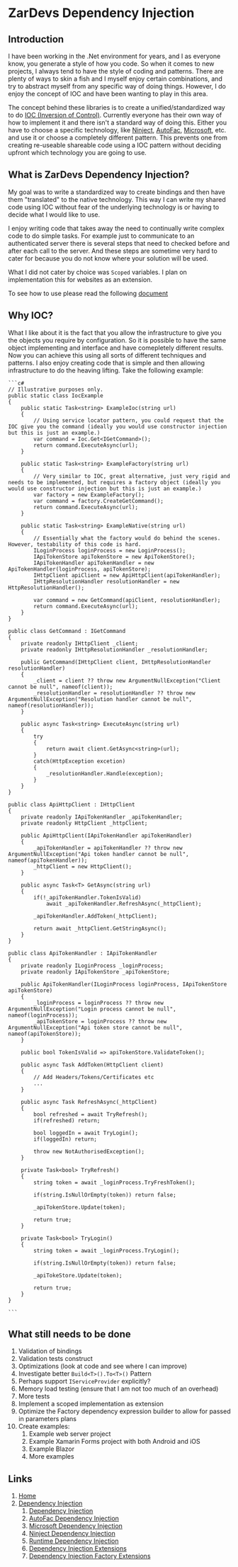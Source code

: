 # ZarDevs Dependency Injection

## Introduction

I have been working in the .Net environment for years, and I as everyone know, you generate a style of how you code. So when it comes to new projects, I always tend to have the style of coding and patterns. There are plenty of ways to skin a fish and I myself enjoy certain combinations, and try to abstract myself from any specific way of doing things. However, I do enjoy the concept of IOC and have been wanting to play in this area.

The concept behind these libraries is to create a unified/standardized way to do [IOC (Inversion of Control)](https://en.wikipedia.org/wiki/Inversion_of_control). Currently everyone has their own way of how to implement it and there isn't a standard way of doing this. Either you have to choose a specific technology, like [Ninject](http://www.ninject.org/), [AutoFac](https://autofac.org/), [Microsoft](https://docs.microsoft.com/en-us/aspnet/core/fundamentals/dependency-injection?view=aspnetcore-5.0), etc. and use it or choose a completely different pattern. This prevents one from creating re-useable shareable code using a IOC pattern without deciding upfront which technology you are going to use.

## What is ZarDevs Dependency Injection?

My goal was to write a standardized way to create bindings and then have them "translated" to the native technology. This way I can write my shared code using IOC without fear of the underlying technology is or having to decide what I would like to use.

I enjoy writing code that takes away the need to continually write complex code to do simple tasks. For example just to communicate to an authenticated server there is several steps that need to checked before and after each call to the server. And these steps are sometime very hard to cater for because you do not know where your solution will be used.

What I did not cater by choice was `Scoped` variables. I plan on implementation this for websites as an extension.

To see how to use please read the following [document](./src/ZarDevs.DependencyInjection/README.md)

## Why IOC?

What I like about it is the fact that you allow the infrastructure to give you the objects you require by configuration. So it is possible to have the same object implementing and interface and have comepletely different results. Now you can achieve this using all sorts of different techniques and patterns. I also enjoy creating code that is simple and then allowing infrastructure to do the heaving lifting. Take the following example:

    ```c#
    // Illustrative purposes only.
    public static class IocExample
    {
        public static Task<string> ExampleIoc(string url)
        {
            // Using service locator pattern, you could request that the IOC give you the command (ideally you would use constructor injection but this is just an example.)
            var command = Ioc.Get<IGetCommand>();
            return command.ExecuteAsync(url);
        }

        public static Task<string> ExampleFactory(string url)
        {
            // Very similar to IOC, great alternative, just very rigid and needs to be implemented, but requires a factory object (ideally you would use constructor injection but this is just an example.)
            var factory = new ExampleFactory();
            var command = factory.CreateGetCommand();
            return command.ExecuteAsync(url);
        }

        public static Task<string> ExampleNative(string url)
        {
            // Essentially what the factory would do behind the scenes. However, testability of this code is hard.
            ILoginProcess loginProcess = new LoginProcess();
            IApiTokenStore apiTokenStore = new ApiTokenStore();
            IApiTokenHandler apiTokenHandler = new ApiTokenHandler(loginProcess, apiTokenStore);
            IHttpClient apiClient = new ApiHttpClient(apiTokenHandler);
            IHttpResolutionHandler resolutionHandler = new HttpResolutionHandler();

            var command = new GetCommand(apiClient, resolutionHandler);
            return command.ExecuteAsync(url);
        }
    }

    public class GetCommand : IGetCommand
    {
        private readonly IHttpClient _client;
        private readonly IHttpResolutionHandler _resolutionHandler;

        public GetCommand(IHttpClient client, IHttpResolutionHandler resolutionHandler)
        {
            _client = client ?? throw new ArgumentNullException("Client cannot be null", nameof(client));
            _resolutionHandler = resolutionHandler ?? throw new ArgumentNullException("Resolution handler cannot be null", nameof(resolutionHandler));
        }

        public async Task<string> ExecuteAsync(string url)
        {
            try
            {
                return await client.GetAsync<string>(url);
            }
            catch(HttpException excetion)
            {
                _resolutionHandler.Handle(exception);
            }
        }
    }

    public class ApiHttpClient : IHttpClient
    {
        private readonly IApiTokenHandler _apiTokenHandler;
        private readonly HttpClient _httpClient;

        public ApiHttpClient(IApiTokenHandler apiTokenHandler)
        {
            _apiTokenHandler = apiTokenHandler ?? throw new ArgumentNullException("Api token handler cannot be null", nameof(apiTokenHandler));
            _httpClient = new HttpClient();
        }

        public async Task<T> GetAsync(string url)
        {
            if(!_apiTokenHandler.TokenIsValid)
                await _apiTokenHandler.RefreshAsync(_httpClient);

            _apiTokenHandler.AddToken(_httpClient);

            return await _httpClient.GetStringAsync();
        }
    }

    public class ApiTokenHandler : IApiTokenHandler
    {
        private readonly ILoginProcess _loginProcess;
        private readonly IApiTokenStore _apiTokenStore;

        public ApiTokenHandler(ILoginProcess loginProcess, IApiTokenStore apiTokenStore)
        {
            _loginProcess = loginProcess ?? throw new ArgumentNullException("Login process cannot be null", nameof(loginProcess));
            _apiTokenStore = loginProcess ?? throw new ArgumentNullException("Api token store cannot be null", nameof(apiTokenStore));
        }

        public bool TokenIsValid => apiTokenStore.ValidateToken();

        public async Task AddToken(HttpClient client)
        {
            // Add Headers/Tokens/Certificates etc
            ... 
        }

        public async Task RefreshAsync(_httpClient)
        {
            bool refreshed = await TryRefresh();
            if(refreshed) return;
            
            bool loggedIn = await TryLogin();
            if(loggedIn) return;

            throw new NotAuthorisedException();
        }

        private Task<bool> TryRefresh()
        {
            string token = await _loginProcess.TryFreshToken();
            
            if(string.IsNullOrEmpty(token)) return false;

            _apiTokenStore.Update(token);

            return true;
        }

        private Task<bool> TryLogin()
        {
            string token = await _loginProcess.TryLogin();
            
            if(string.IsNullOrEmpty(token)) return false;

            _apiTokeStore.Update(token);

            return true;
        }
    }

    ```

## What still needs to be done

1. Validation of bindings
1. Validation tests construct
1. Optimizations (look at code and see where I can improve)
1. Investigate better `Build<T>().To<T>()` Pattern
1. Perhaps support `IServiceProvider` explicitly?
1. Memory load testing (ensure that I am not too much of an overhead)
1. More tests
1. Implement a scoped implementation as extension
1. Optimize the Factory dependency expression builder to allow for passed in parameters plans
1. Create examples:
    1. Example web server project
    1. Example Xamarin Forms project with both Android and iOS
    1. Example Blazor
    1. More examples

## Links

1. [Home](../../README.md)
1. [Dependency Injection](./README.md)
    1. [Dependency Injection](./src/Zar.Devs.DependencyInjection/README.md)
    1. [AutoFac Dependency Injection](./src/ZarDevs.DependencyInjection.AutoFac/README.md)
    1. [Microsoft Dependency Injection](./src/ZarDevs.DependencyInjection.Microsoft/README.md)
    1. [Ninject Dependency Injection](./src/ZarDevs.DependencyInjection.Ninject/README.md)
    1. [Runtime Dependency Injection](./src/ZarDevs.DependencyInjection.RuntimeFactory/README.md)
    1. [Dependency Injection Extensions](./src/ZarDevs.DependencyInjection.Extensions/README.md)
    1. [Dependency Injection Factory Extensions](./src/ZarDevs.DependencyInjection.Extensions.Factory/README.md)
